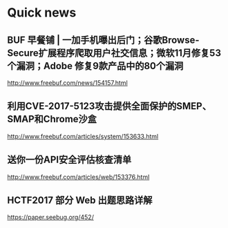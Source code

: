 # Quick news

## BUF 早餐铺 | 一加手机曝出后门；谷歌Browse-Secure扩展程序爬取用户社交信息；微软11月修复53个漏洞；Adobe 修复9款产品中的80个漏洞

http://www.freebuf.com/news/154157.html

## 利用CVE-2017-5123攻击提供全面保护的SMEP、SMAP和Chrome沙盒

http://www.freebuf.com/articles/system/153633.html

## 送你一份API安全评估核查清单

http://www.freebuf.com/articles/web/153376.html

## HCTF2017 部分 Web 出题思路详解

https://paper.seebug.org/452/

